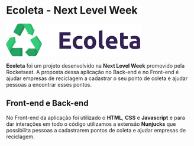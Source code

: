 
# Ecoleta - Next Level Week

![](https://raw.githubusercontent.com/Nathan-Andrade/Ecoleta/e65d26abfa437ef4b500f73e402d09feb86f8ae2/Public/assets/icones/logo.svg)


**Ecoleta** foi um projeto desenvolvido na **Next Level Week** promovido pela Rocketseat. A proposta dessa aplicação no Back-end e no Front-end é ajudar empresas de reciclagem a cadastrar o seu ponto de coleta e ajudar pessoas a encontrar esses pontos.

## Front-end e Back-end

No Front-end da aplicação foi utilizado o **HTML**, **CSS** e **Javascript** e para dar interações em todo o código utilizamos a extensão **Nunjucks** que possibilita pessoas a cadastrarem pontos de coleta e ajudar empresas de reciclagem.
